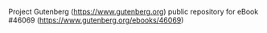 Project Gutenberg (https://www.gutenberg.org) public repository for eBook #46069 (https://www.gutenberg.org/ebooks/46069)
